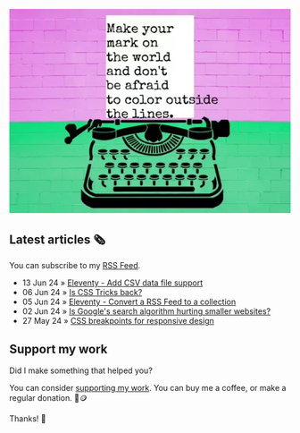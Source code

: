 ![animated image showing a typewriter typing out the following message: leave your mark on the world and dont be afraid to color outside of the lines. The word outside goes outside of the piece of paper](img/mark-on-the-world.webp)

## Latest articles 🗞️

You can subscribe to my [RSS Feed](https://www.roboleary.net/feed.xml).

<!-- BLOG:START -->
 - 13 Jun 24 » [Eleventy - Add CSV data file support](https://www.roboleary.net/blog/eleventy-csv)
 - 06 Jun 24 » [Is CSS Tricks back?](https://www.roboleary.net/2024/06/06/css-tricks-back.html)
 - 05 Jun 24 » [Eleventy - Convert a RSS Feed to a collection](https://www.roboleary.net/2024/06/05/eleventy-rss-collection.html)
 - 02 Jun 24 » [Is Google&#39;s search algorithm hurting smaller websites?](https://www.roboleary.net/2024/06/02/google-hurt.html)
 - 27 May 24 » [CSS breakpoints for responsive design](https://blog.logrocket.com/css-breakpoints-responsive-design)<!-- BLOG:END -->

## Support my work

Did I make something that helped you?

You can consider [supporting my work](https://ko-fi.com/roboleary). You can buy me a coffee, or make a regular donation. 🌈🪙

Thanks! 🙏
